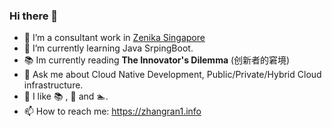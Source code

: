 ### Hi there 👋

<!--
**zhangran1/zhangran1** is a ✨ _special_ ✨ repository because its `README.md` (this file) appears on your GitHub profile.

Here are some ideas to get you started:

- 🔭 I’m currently working on ...
- 🌱 I’m currently learning ...
- 👯 I’m looking to collaborate on ...
- 🤔 I’m looking for help with ...
- 💬 Ask me about ...
- 📫 How to reach me: ...
- 😄 Pronouns: ...
- ⚡ Fun fact: ...
-->


- 🔭 I’m a consultant work in [Zenika Singapore](https://zenika.sg/)
- 🌱 I’m currently learning Java SrpingBoot.
- :books: Im currently reading **The Innovator's Dilemma** (创新者的窘境)
- 💬 Ask me about Cloud Native Development, Public/Private/Hybrid Cloud infrastructure.
- :space_invader: I like :books: , :walking: and :swimmer:.
- 📫 How to reach me: https://zhangran1.info
